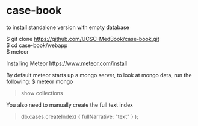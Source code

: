 # case-book
to install standalone version with empty database

$ git clone https://github.com/UCSC-MedBook/case-book.git <br>
$ cd case-book/webapp <br>
$ meteor

Installing Meteor
https://www.meteor.com/install

By default meteor starts up a mongo server, to look at mongo data, run the following:
$ meteor mongo
> show collections


You also need to manually create the full text index
> db.cases.createIndex( { fullNarrative: "text" } );




